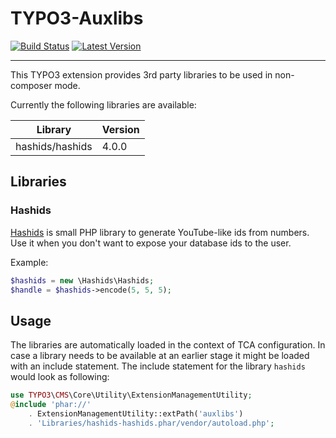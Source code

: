 # TYPO3-Auxlibs

[![Build Status](https://badgen.net/travis/buepro/typo3-auxlibs/master)](https://travis-ci.org/buepro/typo3-auxlibs)
[![Latest Version](https://badgen.net/packagist/v/buepro/typo3-auxlibs)](https://github.com/buepro/typo3-auxlibs/releases)

---

This TYPO3 extension provides 3rd party libraries to be used in non-composer mode.

Currently the following libraries are available:

| Library | Version |
| --- | --- |
| hashids/hashids | 4.0.0 |


## Libraries

### Hashids

[Hashids](http://hashids.org/php) is small PHP library to generate YouTube-like ids from numbers. 
Use it when you don't want to expose your database ids to the user.

Example:

```php
$hashids = new \Hashids\Hashids;
$handle = $hashids->encode(5, 5, 5);
```

## Usage

The libraries are automatically loaded in the context of TCA configuration. In case a library needs to be available 
at an earlier stage it might be loaded with an include statement. The include statement for the library `hashids` 
would look as following:

```php
use TYPO3\CMS\Core\Utility\ExtensionManagementUtility;
@include 'phar://'
    . ExtensionManagementUtility::extPath('auxlibs')
    . 'Libraries/hashids-hashids.phar/vendor/autoload.php';
```

